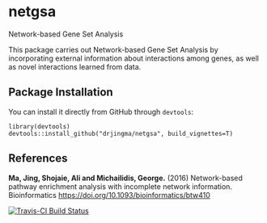 # netgsa
Network-based Gene Set Analysis

This package carries out Network-based Gene Set Analysis by incorporating external information about interactions among genes, as well as novel interactions learned from data.


## **Package Installation**
You can install it directly from GitHub through `devtools`:

```
library(devtools)
devtools::install_github("drjingma/netgsa", build_vignettes=T)
```

## **References**
**Ma, Jing, Shojaie, Ali and Michailidis, George.** (2016) Network-based pathway enrichment analysis with incomplete network information. Bioinformatics https://doi.org/10.1093/bioinformatics/btw410


[![Travis-CI Build Status](https://travis-ci.org/drjingma/netgsa.svg?branch=master)](https://travis-ci.org/drjingma/netgsa)
